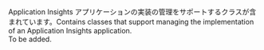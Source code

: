 <Namespace Name="Microsoft.ApplicationInsights.Extensibility.Implementation">
  <Docs>
    <summary><span data-ttu-id="3bf97-101">Application Insights アプリケーションの実装の管理をサポートするクラスが含まれています。</span><span class="sxs-lookup"><span data-stu-id="3bf97-101">Contains classes that support managing the implementation of an Application Insights application.</span></span></summary> 
    <remarks>To be added.</remarks>
  </Docs>
</Namespace>
